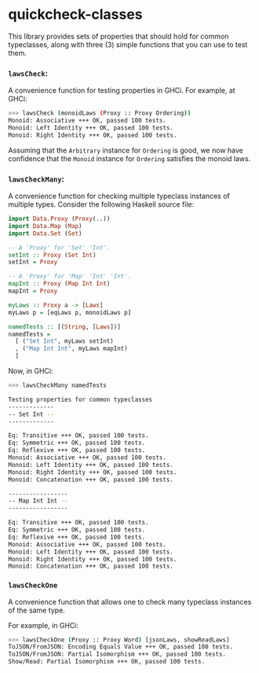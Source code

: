 # quickcheck-classes

This library provides sets of properties that should hold for common typeclasses,
along with three (3) simple functions that you can use to test them.

### `lawsCheck`:

A convenience function for testing properties in GHCi.
For example, at GHCi:

```bash
>>> lawsCheck (monoidLaws (Proxy :: Proxy Ordering))
Monoid: Associative +++ OK, passed 100 tests.
Monoid: Left Identity +++ OK, passed 100 tests.
Monoid: Right Identity +++ OK, passed 100 tests.
```

Assuming that the `Arbitrary` instance for `Ordering` is good, we now
have confidence that the `Monoid` instance for `Ordering` satisfies
the monoid laws.

### `lawsCheckMany`:

A convenience function for checking multiple typeclass instances
of multiple types. Consider the following Haskell source file:

```haskell
import Data.Proxy (Proxy(..))
import Data.Map (Map)
import Data.Set (Set)

-- A 'Proxy' for 'Set' 'Int'. 
setInt :: Proxy (Set Int)
setInt = Proxy

-- A 'Proxy' for 'Map' 'Int' 'Int'.
mapInt :: Proxy (Map Int Int)
mapInt = Proxy

myLaws :: Proxy a -> [Laws]
myLaws p = [eqLaws p, monoidLaws p]

namedTests :: [(String, [Laws])]
namedTests =
  [ ("Set Int", myLaws setInt)
  , ("Map Int Int", myLaws mapInt)
  ]
```

Now, in GHCi:

```bash
>>> lawsCheckMany namedTests

Testing properties for common typeclasses
-------------
-- Set Int --
-------------

Eq: Transitive +++ OK, passed 100 tests.
Eq: Symmetric +++ OK, passed 100 tests.
Eq: Reflexive +++ OK, passed 100 tests.
Monoid: Associative +++ OK, passed 100 tests.
Monoid: Left Identity +++ OK, passed 100 tests.
Monoid: Right Identity +++ OK, passed 100 tests.
Monoid: Concatenation +++ OK, passed 100 tests.

-----------------
-- Map Int Int --
-----------------

Eq: Transitive +++ OK, passed 100 tests.
Eq: Symmetric +++ OK, passed 100 tests.
Eq: Reflexive +++ OK, passed 100 tests.
Monoid: Associative +++ OK, passed 100 tests.
Monoid: Left Identity +++ OK, passed 100 tests.
Monoid: Right Identity +++ OK, passed 100 tests.
Monoid: Concatenation +++ OK, passed 100 tests.

```

### `lawsCheckOne`

A convenience function that allows one to check many typeclass
instances of the same type.

For example, in GHCi:

```bash
>>> lawsCheckOne (Proxy :: Proxy Word) [jsonLaws, showReadLaws]
ToJSON/FromJSON: Encoding Equals Value +++ OK, passed 100 tests.
ToJSON/FromJSON: Partial Isomorphism +++ OK, passed 100 tests.
Show/Read: Partial Isomorphism +++ OK, passed 100 tests.
```
